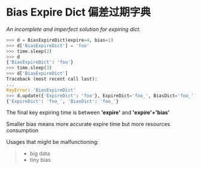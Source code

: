 # Bias Expire Dict 偏差过期字典

*An incomplete and imperfect solution for expiring dict.*

``` python
>>> d = BiasExpireDict(expire=4, bias=1)
>>> d['BiasExpireDict'] = 'foo'
>>> time.sleep(2)
>>> d
{'BiasExpireDict': 'foo'}
>>> time.sleep(3)
>>> d['BiasExpireDict']
Traceback (most recent call last):
...
KeyError: 'BiasExpireDict'
>>> d.update({'ExpireDict': 'foo'}, ExpireDict='foo_', BiasDict='foo_')
{'ExpireDict': 'foo_', 'BiasDict': 'foo_'}
```

The final key expiring time is between **'expire'** and **'expire'+'bias'**

Smaller bias means more accurate expire time but more resources consumption

Usages that might be malfunctioning:
> - big data
> - tiny bias